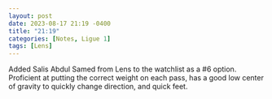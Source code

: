 ```yaml
---
layout: post
date: 2023-08-17 21:19 -0400
title: "21:19"
categories: [Notes, Ligue 1]
tags: [Lens]
---
```


Added Salis Abdul Samed from Lens to the watchlist as a #6 option. Proficient at putting the correct weight on each pass, has a good low center of gravity to quickly change direction, and quick feet. 


